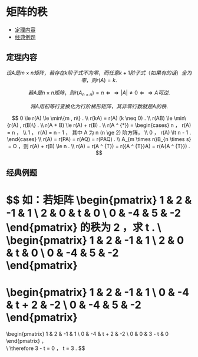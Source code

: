 # 矩阵的秩

* [定理内容](#定理内容)
* [经典例题](#经典例题)

## 定理内容

$$
设 A 是 m \times n 矩阵，若存在 k 阶子式不为零，而任意 k + 1 阶子式（如果有的话）全为零，则 r(A) = k .
$$

$$
若 A 是 n \times n 矩阵，则 r(A_{n \times n}) = n \Leftarrow\Rightarrow |A| \neq 0 \Leftarrow\Rightarrow A 可逆.
$$

$$
将 A 用初等行变换化为行阶梯形矩阵，其非零行数就是 A 的秩.
$$

$$
0 \le r(A) \le \min\{m , n\} .
\\
r(kA) = r(A) (k \neq 0) .
\\
r(AB) \le \min\{r(A) , r(B)\} .
\\
r(A + B) \le r(A) + r(B) .
\\
r(A ^ {*}) =
\begin{cases}
n ， r(A) = n ， \\
1 ， r(A) = n - 1 ， 其中 A 为 n (n \ge 2) 阶方阵， \\
0 ， r(A) \lt n - 1 .
\end{cases}
\\
r(A) = r(PA) = r(AQ) = r(PAQ) .
\\
A_{m \times n}B_{n \times s} = O ，则 r(A) + r(B) \le n .
\\
r(A) = r(A ^ {T}) = r({A ^ {T}}A) = r(A{A ^ {T}}) .
$$

## 经典例题

$$
如：若矩阵
\begin{pmatrix}
1 & 2 & -1 & 1 \\
2 & 0 & t & 0 \\
0 & -4 & 5 & -2
\end{pmatrix}
的秩为 2 ，求 t .
\\
\begin{pmatrix}
1 & 2 & -1 & 1 \\
2 & 0 & t & 0 \\
0 & -4 & 5 & -2
\end{pmatrix}
=
\begin{pmatrix}
1 & 2 & -1 & 1 \\
0 & -4 & t + 2 & -2 \\
0 & -4 & 5 & -2
\end{pmatrix}
=
\begin{pmatrix}
1 & 2 & -1 & 1 \\
0 & -4 & t + 2 & -2 \\
0 & 0 & 3 - t & 0
\end{pmatrix} ，
\
\\
\therefore 3 - t = 0 ， t = 3 .
$$



